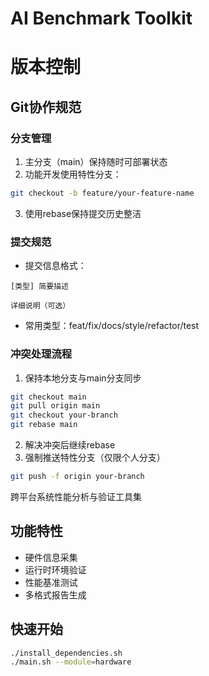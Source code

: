 # AI Benchmark Toolkit

# 版本控制

## Git协作规范

### 分支管理
1. 主分支（main）保持随时可部署状态
2. 功能开发使用特性分支：
```bash
git checkout -b feature/your-feature-name
```
3. 使用rebase保持提交历史整洁

### 提交规范
- 提交信息格式：
```
[类型] 简要描述

详细说明（可选）
```
- 常用类型：feat/fix/docs/style/refactor/test

### 冲突处理流程
1. 保持本地分支与main分支同步
```bash
git checkout main
git pull origin main
git checkout your-branch
git rebase main
```
2. 解决冲突后继续rebase
3. 强制推送特性分支（仅限个人分支）
```bash
git push -f origin your-branch
```

跨平台系统性能分析与验证工具集

## 功能特性
- 硬件信息采集
- 运行时环境验证
- 性能基准测试
- 多格式报告生成

## 快速开始
```bash
./install_dependencies.sh
./main.sh --module=hardware
```